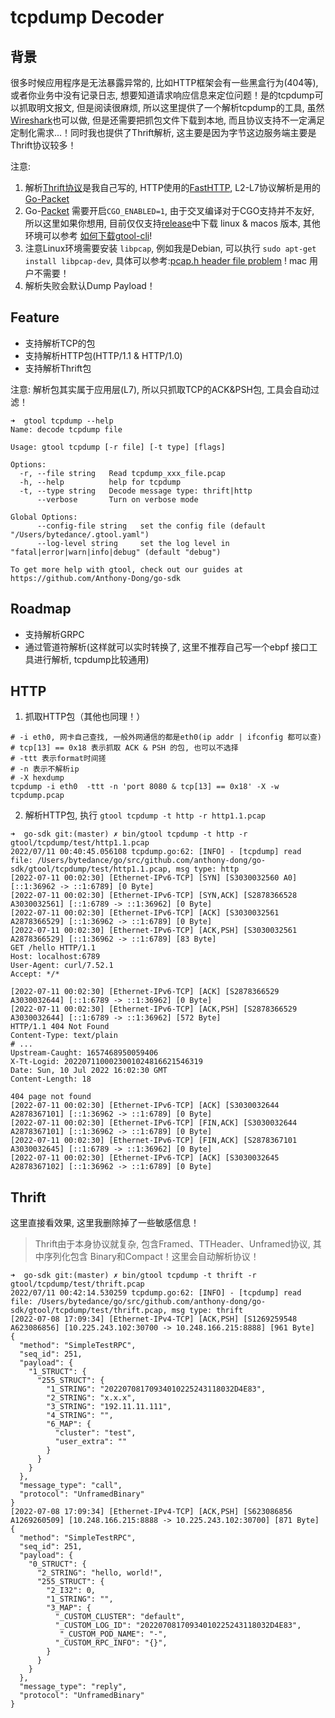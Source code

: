 # tcpdump Decoder

## 背景 

很多时候应用程序是无法暴露异常的, 比如HTTP框架会有一些黑盒行为(404等), 或者你业务中没有记录日志, 想要知道请求响应信息来定位问题！是的tcpdump可以抓取明文报文, 但是阅读很麻烦, 所以这里提供了一个解析tcpdump的工具, 虽然[Wireshark](https://www.wireshark.org/)也可以做, 但是还需要把抓包文件下载到本地, 而且协议支持不一定满足定制化需求...！同时我也提供了Thrift解析, 这主要是因为字节这边服务端主要是Thrift协议较多！

注意: 

1. 解析[Thrift协议](https://github.com/Anthony-Dong/go-sdk/tree/master/commons/codec/thrift_codec)是我自己写的, HTTP使用的[FastHTTP](https://github.com/valyala/fasthttp), L2-L7协议解析是用的[Go-Packet](https://github.com/google/gopacket) 
2. Go-[Packet](https://www.tcpdump.org/manpages/pcap.3pcap.html) 需要开启`CGO_ENABLED=1`, 由于交叉编译对于CGO支持并不友好, 所以这里如果你想用, 目前仅仅支持[release](https://github.com/Anthony-Dong/go-sdk/releases)中下载 linux & macos 版本, 其他环境可以参考 [如何下载gtool-cli](../)! 
3. 注意Linux环境需要安装 `libpcap`, 例如我是Debian, 可以执行 `sudo apt-get install libpcap-dev`, 具体可以参考:[pcap.h header file problem](https://stackoverflow.com/questions/5779784/pcap-h-header-file-problem) ! mac 用户不需要！
4. 解析失败会默认Dump Payload！

## Feature

- 支持解析TCP的包
- 支持解析HTTP包(HTTP/1.1 & HTTP/1.0)
- 支持解析Thrift包

注意: 解析包其实属于应用层(L7), 所以只抓取TCP的ACK&PSH包, 工具会自动过滤！

```shell
➜  gtool tcpdump --help
Name: decode tcpdump file

Usage: gtool tcpdump [-r file] [-t type] [flags]

Options:
  -r, --file string   Read tcpdump_xxx_file.pcap
  -h, --help          help for tcpdump
  -t, --type string   Decode message type: thrift|http
      --verbose       Turn on verbose mode

Global Options:
      --config-file string   set the config file (default "/Users/bytedance/.gtool.yaml")
      --log-level string     set the log level in "fatal|error|warn|info|debug" (default "debug")

To get more help with gtool, check out our guides at https://github.com/Anthony-Dong/go-sdk
```

## Roadmap

- 支持解析GRPC
- 通过管道符解析(这样就可以实时转换了, 这里不推荐自己写一个ebpf 接口工具进行解析, tcpdump比较通用)

## HTTP

1. 抓取HTTP包（其他也同理！）

```shell
# -i eth0, 网卡自己查找, 一般外网通信的都是eth0(ip addr | ifconfig 都可以查)
# tcp[13] == 0x18 表示抓取 ACK & PSH 的包, 也可以不选择
# -ttt 表示format时间搓
# -n 表示不解析ip
# -X hexdump
tcpdump -i eth0  -ttt -n 'port 8080 & tcp[13] == 0x18' -X -w tcpdump.pcap
```

2. 解析HTTP包, 执行 `gtool tcpdump -t http -r http1.1.pcap`
```shell
➜  go-sdk git:(master) ✗ bin/gtool tcpdump -t http -r gtool/tcpdump/test/http1.1.pcap
2022/07/11 00:40:45.056108 tcpdump.go:62: [INFO] - [tcpdump] read file: /Users/bytedance/go/src/github.com/anthony-dong/go-sdk/gtool/tcpdump/test/http1.1.pcap, msg type: http
[2022-07-11 00:02:30] [Ethernet-IPv6-TCP] [SYN] [S3030032560 A0] [::1:36962 -> ::1:6789] [0 Byte]
[2022-07-11 00:02:30] [Ethernet-IPv6-TCP] [SYN,ACK] [S2878366528 A3030032561] [::1:6789 -> ::1:36962] [0 Byte]
[2022-07-11 00:02:30] [Ethernet-IPv6-TCP] [ACK] [S3030032561 A2878366529] [::1:36962 -> ::1:6789] [0 Byte]
[2022-07-11 00:02:30] [Ethernet-IPv6-TCP] [ACK,PSH] [S3030032561 A2878366529] [::1:36962 -> ::1:6789] [83 Byte]
GET /hello HTTP/1.1
Host: localhost:6789
User-Agent: curl/7.52.1
Accept: */*

[2022-07-11 00:02:30] [Ethernet-IPv6-TCP] [ACK] [S2878366529 A3030032644] [::1:6789 -> ::1:36962] [0 Byte]
[2022-07-11 00:02:30] [Ethernet-IPv6-TCP] [ACK,PSH] [S2878366529 A3030032644] [::1:6789 -> ::1:36962] [572 Byte]
HTTP/1.1 404 Not Found
Content-Type: text/plain
# ...
Upstream-Caught: 1657468950059406
X-Tt-Logid: 2022071100023001024816621546319
Date: Sun, 10 Jul 2022 16:02:30 GMT
Content-Length: 18

404 page not found
[2022-07-11 00:02:30] [Ethernet-IPv6-TCP] [ACK] [S3030032644 A2878367101] [::1:36962 -> ::1:6789] [0 Byte]
[2022-07-11 00:02:30] [Ethernet-IPv6-TCP] [FIN,ACK] [S3030032644 A2878367101] [::1:36962 -> ::1:6789] [0 Byte]
[2022-07-11 00:02:30] [Ethernet-IPv6-TCP] [FIN,ACK] [S2878367101 A3030032645] [::1:6789 -> ::1:36962] [0 Byte]
[2022-07-11 00:02:30] [Ethernet-IPv6-TCP] [ACK] [S3030032645 A2878367102] [::1:36962 -> ::1:6789] [0 Byte]
```

## Thrift

这里直接看效果, 这里我删除掉了一些敏感信息！

> Thrift由于本身协议就复杂, 包含Framed、TTHeader、Unframed协议, 其中序列化包含 Binary和Compact！这里会自动解析协议！

```shell
➜  go-sdk git:(master) ✗ bin/gtool tcpdump -t thrift -r gtool/tcpdump/test/thrift.pcap
2022/07/11 00:42:14.530259 tcpdump.go:62: [INFO] - [tcpdump] read file: /Users/bytedance/go/src/github.com/anthony-dong/go-sdk/gtool/tcpdump/test/thrift.pcap, msg type: thrift
[2022-07-08 17:09:34] [Ethernet-IPv4-TCP] [ACK,PSH] [S1269259548 A623086856] [10.225.243.102:30700 -> 10.248.166.215:8888] [961 Byte]
{
  "method": "SimpleTestRPC",
  "seq_id": 251,
  "payload": {
    "1_STRUCT": {
      "255_STRUCT": {
        "1_STRING": "20220708170934010225243118032D4E83",
        "2_STRING": "x.x.x",
        "3_STRING": "192.11.11.111",
        "4_STRING": "",
        "6_MAP": {
          "cluster": "test",
          "user_extra": ""
        }
      }
    }
  },
  "message_type": "call",
  "protocol": "UnframedBinary"
}
[2022-07-08 17:09:34] [Ethernet-IPv4-TCP] [ACK,PSH] [S623086856 A1269260509] [10.248.166.215:8888 -> 10.225.243.102:30700] [871 Byte]
{
  "method": "SimpleTestRPC",
  "seq_id": 251,
  "payload": {
    "0_STRUCT": {
      "2_STRING": "hello, world!",
      "255_STRUCT": {
        "2_I32": 0,
        "1_STRING": "",
        "3_MAP": {
          "_CUSTOM_CLUSTER": "default",
          "_CUSTOM_LOG_ID": "20220708170934010225243118032D4E83",
           "_CUSTOM_POD_NAME": "-",
          "_CUSTOM_RPC_INFO": "{}",
        }
      }
    }
  },
  "message_type": "reply",
  "protocol": "UnframedBinary"
}
```

